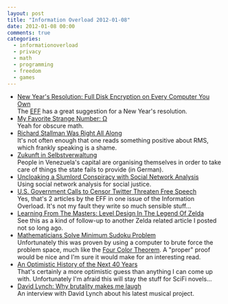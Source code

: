 ```yaml
---
layout: post
title: "Information Overload 2012-01-08"
date: 2012-01-08 00:00
comments: true
categories:
  - informationoverload
  - privacy
  - math
  - programming
  - freedom
  - games
---
```

* [New Year's Resolution: Full Disk Encryption on Every Computer You Own](https://www.eff.org/deeplinks/2011/12/newyears-resolution-full-disk-encryption-every-computer-you-own)<br>The [EFF](https://www.eff.org) has a great suggestion for a New Year's resolution.
* [My Favorite Strange Number: Ω](http://scienceblogs.com/goodmath/2008/12/my_favorite_strange_number_cla.php)<br>Yeah for obscure math.
* [Richard Stallman Was Right All Along](http://www.osnews.com/story/25469/Richard_Stallman_Was_Right_All_Along)<br>It's not often enough that one reads something positive about RMS, which frankly speaking is a shame.
* [Zukunft in Selbstverwaltung](http://www.taz.de/Armenviertel-in-Caracas/!84778/)<br>People in Venezuela's capital are organising themselves in order to take care of things the state fails to provide (in German).
* [Uncloaking a Slumlord Conspiracy with Social Network Analysis](http://www.orgnet.com/slumlords.html)<br>Using social network analysis for social justice.
* [U.S. Government Calls to Censor Twitter Threaten Free Speech](https://www.eff.org/deeplinks/2012/01/us-government-calls-censor-twitter-threaten-free-speech)<br>Yes, that's 2 articles by the EFF in one issue of the Information Overload. It's not my fault they write so much sensible stuff...
* [Learning From The Masters: Level Design In The Legend Of Zelda](http://www.gamasutra.com/view/feature/6582/learning_from_the_masters_level_.php)<br>See this as a kind of follow-up to another Zelda related article I posted not so long ago.
* [Mathematicians Solve Minimum Sudoku Problem](http://www.technologyreview.com/blog/arxiv/27469/)<br>Unfortunately this was proven by using a computer to brute force the problem space, much like the [Four Color Theorem](http://en.wikipedia.org/wiki/Four_color_theorem). A "proper" proof would be nice and I'm sure it would make for an interesting read.
* [An Optimistic History of the Next 40 Years](http://io9.com/5873485/an-optimistic-history-of-the-next-40-years)<br>That's certainly a more optimistic guess than anything I can come up with. Unfortunately I'm afraid this will stay the stuff for SciFi novels...
* [David Lynch: Why brutality makes me laugh](http://www.salon.com/2012/01/03/david_lynch_why_brutality_makes_me_laugh/singleton/)<br>An interview with David Lynch about his latest musical project.
